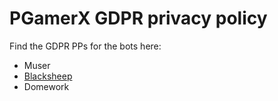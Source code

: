 # PGamerX GDPR privacy policy
Find the GDPR PPs for the bots here:
* Muser
* [Blacksheep](https://pgamerx-legacy.github.io/Privacy/blacksheep)
* Domework
